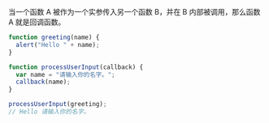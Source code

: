 当一个函数 A 被作为一个实参传入另一个函数 B，并在 B 内部被调用，那么函数 A 就是回调函数。

```jsx
function greeting(name) {
  alert("Hello " + name);
}

function processUserInput(callback) {
  var name = "请输入你的名字。";
  callback(name);
}

processUserInput(greeting);
// Hello 请输入你的名字。
```
